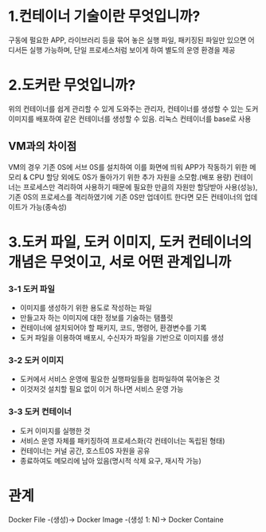 # 1.컨테이너 기술이란 무엇입니까?
구동에 펄요한 APP, 라이브러리 등을 묶어 놓은 실행 파일, 패키징된 파일만 있으면 어디서든 실행 가능하며, 단일 프로세스처럼 보이게 하여 별도의 운영 환경을 제공

# 2.도커란 무엇입니까? 
위의 컨테이너를 쉽게 관리할 수 있게 도와주는 관리자, 컨테이너를 생성할 수 있는 도커 이미지를 배포하여 같은 컨테이너를 생성할 수 있음. 리눅스 컨테이너를 base로 사용

## VM과의 차이점
VM의 경우 기존 0S에 서브 0S를 설치하여 이를 화면에 띄워 APP가 작동하기 위한 메모리 & CPU 할당 외에도 0S가 돌아가기 위한 추가 자원을 소모함.(배포 용량) 컨테이너는 프로세스만 격리하여 사용하기 때문에 필요한 만큼의 자원만 할당받아 사용(성능), 기존 0S의 프로세스를 격리하였기에 기존 0S만 업데이트 한다면 모든 컨테이너의 업데이트가 가능(종속성)

# 3.도커 파일, 도커 이미지, 도커 컨테이너의 개념은 무엇이고, 서로 어떤 관계입니까

### 3-1 도커 파일
- 이미지를 생성하기 위한 용도로 작성하는 파일
- 만들고자 하는 이미지에 대한 정보를 기술하는 탬플릿
- 컨테이너에 설치되어야 할 패키지, 코드, 명령어, 환경변수를 기록
- 도커 파일을 이용하여 배포시, 수신자가 파일을 기반으로 이미지를 생성

### 3-2 도커 이미지
- 도커에서 서비스 운영에 필요한 실행파일들을 컴파일하여 묶어놓은 것
- 이것저것 설치할 필요 없이 이거 하나면 서비스 운영 가능



### 3-3 도커 컨테이너
- 도커 이미지를 실행한 것
- 서비스 운영 자체를 패키징하여 프로세스화(각 컨테이너는 독립된 형태)
- 컨테이너는 커널 공간, 호스트0S 자원을 공유
- 종료하여도 메모리에 남아 있음(명시적 삭제 요구, 재시작 가능)
  
# 관계 
Docker File -(생성)-> Docker Image -(생성 1: N)-> Docker Containe
